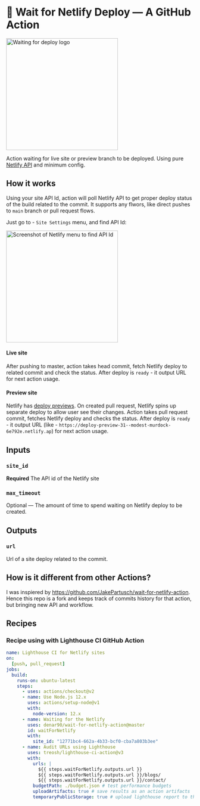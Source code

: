 # 🐢 Wait for Netlify Deploy — A GitHub Action 

<img alt="Waiting for deploy logo" title="Waiting for deploy logo" width="300" src="https://user-images.githubusercontent.com/6231516/145876778-d6c79fff-4cb9-42f1-bb73-08ed33b06ba8.png"/>

Action waiting for live site or preview branch to be deployed.
Using pure [Netlify API](https://docs.netlify.com/api/get-started/) and minimum config.

## How it works

Using your site API Id, action will poll Netlify API to get proper deploy status of the build related to the commit.
It supports any flwors, like direct pushes to `main` branch or pull request flows. 

Just go to - `Site Settings` menu, and find API Id:

<img alt="Screenshot of Netlify menu to find API Id" title="Screenshot of Netlify menu to find API Id" width="300" src="https://user-images.githubusercontent.com/6231516/145878940-5261aa63-181d-4459-9a5f-3ecd8cfdc3c9.png"/>

#### Live site

After pushing to master, action takes head commit, fetch Netlify deploy to related commit and check the status. After deploy is `ready` - it output URL for next action usage.

#### Preview site

Netlify has [deploy previews](https://docs.netlify.com/site-deploys/deploy-previews/).
On created pull request, Netlify spins up separate deploy to allow user see their changes.
Action takes pull request commit, fetches Netlify deploy and checks the status. After deploy is `ready` - it output URL (like - `https://deploy-preview-31--modest-murdock-6e792e.netlify.ap`) for next action usage.

## Inputs

### `site_id`

**Required** The API id of the Netlify site

### `max_timeout`

Optional — The amount of time to spend waiting on Netlify deploy to be created.

## Outputs

### `url`

Url of a site deploy related to the commit.

## How is it different from other Actions?

I was inspiered by https://github.com/JakePartusch/wait-for-netlify-action. 
Hence this repo is a fork and keeps track of commits history for that action, but bringing new API and workflow.

## Recipes

### Recipe using with Lighthouse CI GitHub Action

```yml
name: Lighthouse CI for Netlify sites
on:
  [push, pull_request]
jobs:
  build:
    runs-on: ubuntu-latest
    steps:
      - uses: actions/checkout@v2
      - name: Use Node.js 12.x
        uses: actions/setup-node@v1
        with:
          node-version: 12.x
      - name: Waiting for the Netlify
        uses: denar90/wait-for-netlify-action@master
        id: waitForNetlify
        with:
          site_id: "12771bc4-662a-4b33-bcf0-cba7a803b3ee"
      - name: Audit URLs using Lighthouse
        uses: treosh/lighthouse-ci-action@v3
        with:
          urls: |
            ${{ steps.waitForNetlify.outputs.url }}
            ${{ steps.waitForNetlify.outputs.url }}/blogs/
            ${{ steps.waitForNetlify.outputs.url }}/contact/
          budgetPath: ./budget.json # test performance budgets
          uploadArtifacts: true # save results as an action artifacts
          temporaryPublicStorage: true # upload lighthouse report to the temporary storage
```

